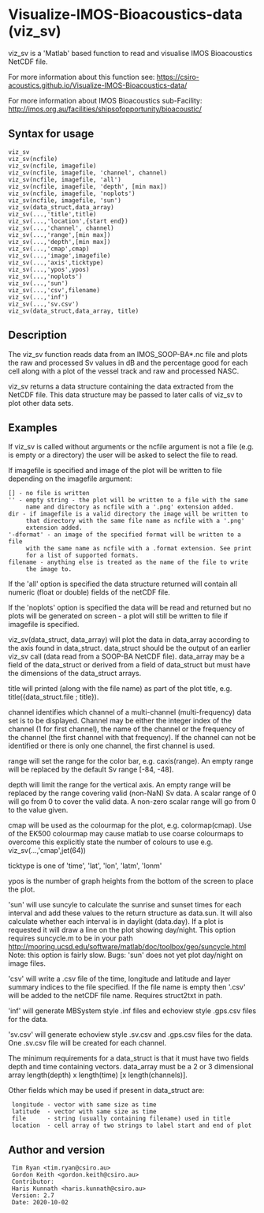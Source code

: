 # Visualize-IMOS-Bioacoustics-data (viz_sv)
 viz_sv is a 'Matlab' based function to read and visualise IMOS Bioacoustics NetCDF file.

For more information about this function see: https://csiro-acoustics.github.io/Visualize-IMOS-Bioacoustics-data/

For more information about IMOS Bioacoustics sub-Facility: http://imos.org.au/facilities/shipsofopportunity/bioacoustic/

## Syntax for usage
    viz_sv
    viz_sv(ncfile)
    viz_sv(ncfile, imagefile)
    viz_sv(ncfile, imagefile, 'channel', channel)
    viz_sv(ncfile, imagefile, 'all')
    viz_sv(ncfile, imagefile, 'depth', [min max])
    viz_sv(ncfile, imagefile, 'noplots')
    viz_sv(ncfile, imagefile, 'sun')
    viz_sv(data_struct,data_array)
    viz_sv(...,'title',title)
    viz_sv(...,'location',{start end})
    viz_sv(...,'channel', channel)
    viz_sv(...,'range',[min max])
    viz_sv(...,'depth',[min max])
    viz_sv(...,'cmap',cmap)
    viz_sv(...,'image',imagefile)
    viz_sv(...,'axis',ticktype)
    viz_sv(...,'ypos',ypos)
    viz_sv(...,'noplots')
    viz_sv(...,'sun')
    viz_sv(...,'csv',filename)
    viz_sv(...,'inf')
    viz_sv(...,'sv.csv')
    viz_sv(data_struct,data_array, title)

## Description
 The viz_sv function reads data from an IMOS_SOOP-BA*.nc file and plots
 the raw and processed Sv values in dB and the percentage good for each
 cell along with a plot of the vessel track and raw and processed NASC.

 viz_sv returns a data structure containing the data extracted from the
 NetCDF file. This data structure may be passed to later calls of viz_sv
 to plot other data sets.

## Examples
 If viz_sv is called without arguments or the ncfile argument is not a
 file (e.g. is empty or a directory) the user will be asked to select the
 file to read.

 If imagefile is specified and image of the plot will be written to file
 depending on the imagefile argument:
 
    [] - no file is written
    '' - empty string - the plot will be written to a file with the same
         name and directory as ncfile with a '.png' extension added.
    dir - if imagefile is a valid directory the image will be written to
         that directory with the same file name as ncfile with a '.png' 
         extension added.  
    '-dformat' - an image of the specified format will be written to a file
         with the same name as ncfile with a .format extension. See print 
         for a list of supported formats.
    filename - anything else is treated as the name of the file to write
         the image to.

 If the 'all' option is specified the data structure returned will contain
 all numeric (float or double) fields of the netCDF file.

 If the 'noplots' option is specified the data will be read and returned
 but no plots will be generated on screen - a plot will still be written
 to file if imagefile is specified.

 viz_sv(data_struct, data_array) will plot the data in data_array
 according to the axis found in data_struct. data_struct should be the
 output of an earlier viz_sv call (data read from a SOOP-BA NetCDF file).
 data_array may be a field of the data_struct or derived from a field of
 data_struct but must have the dimensions of the data_struct arrays.

 title will printed (along with the file name) as part of the plot title,
 e.g. title({data_struct.file ; title}).

 channel identifies which channel of a multi-channel (multi-frequency)
 data set is to be displayed. Channel may be either the integer index of
 the channel (1 for first channel), the name of the channel or the
 frequency of the channel (the first channel with that frequency). If the
 channel can not be identified or there is only one channel, the first
 channel is used.

 range will set the range for the color bar, e.g. caxis(range). An empty
 range will be replaced by the default Sv range [-84, -48].

 depth will limit the range for the vertical axis. An empty range will be
 replaced by the range covering valid (non-NaN) Sv data. A scalar range of
 0 will go from 0 to cover the valid data. A non-zero scalar range will go
 from 0 to the value given.

 cmap will be used as the colourmap for the plot, e.g. colormap(cmap). Use
 of the EK500 colourmap may cause matlab to use coarse colourmaps to
 overcome this explicitly state the number of colours to use e.g. 
 viz_sv(...,'cmap',jet(64))

 ticktype is one of 'time', 'lat', 'lon', 'latm', 'lonm'

 ypos is the number of graph heights from the bottom of the screen to
 place the plot.

 'sun' will use suncyle to calculate the sunrise and sunset times for each
 interval and add these values to the return structure as data.sun.
 It will also calculate whether each interval is in daylight (data.day).
 If a plot is requested it will draw a line on the plot showing day/night.
 This option requires suncycle.m to be in your path
 http://mooring.ucsd.edu/software/matlab/doc/toolbox/geo/suncycle.html 
 Note: this option is fairly slow.
 Bugs: 'sun' does not yet plot day/night on image files.

 'csv' will write a .csv file of the time, longitude and latitude and
 layer summary indices to the file specified. If the file name is empty
 then '.csv' will be added to the netCDF file name. Requires struct2txt in
 path.

 'inf' will generate MBSystem style .inf files and echoview style .gps.csv
 files for the data.

 'sv.csv' will generate echoview style .sv.csv and .gps.csv files for the
 data. One .sv.csv file will be created for each channel.

 The minimum requirements for a data_struct is that it must have two
 fields depth and time containing vectors. data_array must be a 2 or 3 
 dimensional array length(depth) x length(time) [x length(channels)].

 Other fields which may be used if present in data_struct are:
 
     longitude - vector with same size as time
     latitude  - vector with same size as time
     file      - string (usually containing filename) used in title
     location  - cell array of two strings to label start and end of plot
 
## Author and version   
     Tim Ryan <tim.ryan@csiro.au>
     Gordon Keith <gordon.keith@csiro.au>
     Contributor:  
     Haris Kunnath <haris.kunnath@csiro.au>
     Version: 2.7
     Date: 2020-10-02
